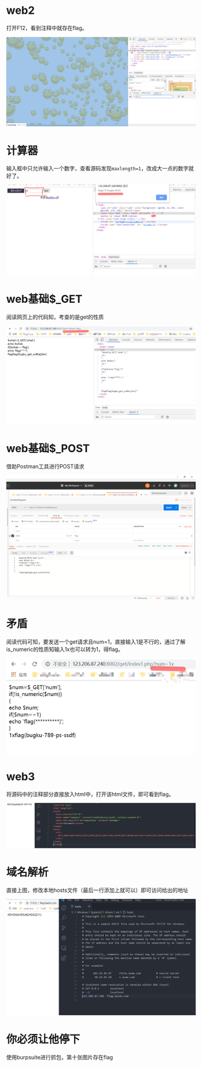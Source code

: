 # web2

打开F12，看到注释中就存在flag。

![web2](https://raw.githubusercontent.com/xunzhanggzl/bugkuWU/master/image/web_img/web2.png)

# 计算器

输入框中只允许输入一个数字，查看源码发现`maxlength=1`，改成大一点的数字就好了。

![计算器](https://raw.githubusercontent.com/xunzhanggzl/bugkuWU/master/image/web_img/随机数字运算.png)

# web基础$_GET

阅读网页上的代码知，考查的是get的性质

![web基础$_GET](https://raw.githubusercontent.com/xunzhanggzl/bugkuWU/master/image/web_img/web基础%24_GET.png)

# web基础$_POST

借助Postman工具进行POST请求

![web基础$_POST](https://raw.githubusercontent.com/xunzhanggzl/bugkuWU/master/image/web_img/web基础%24_POST.png)

# 矛盾

阅读代码可知，要发送一个get请求且num=1，直接输入1是不行的，通过了解is_numeric的性质知输入1x也可以转为1，得flag。

![矛盾](https://raw.githubusercontent.com/xunzhanggzl/bugkuWU/master/image/web_img/%E7%9F%9B%E7%9B%BE.png)

# web3

将源码中的注释部分直接放入html中，打开该html文件，即可看到flag。

![](https://raw.githubusercontent.com/xunzhanggzl/bugkuWU/master/image/web_img/web3.png)

# 域名解析

直接上图，修改本地hosts文件（最后一行添加上就可以）即可访问给出的地址

![域名解析](https://raw.githubusercontent.com/xunzhanggzl/bugkuWU/master/image/web_img/%E5%9F%9F%E5%90%8D%E8%A7%A3%E6%9E%90.png)

# 你必须让他停下

使用burpsuite进行抓包，第十张图片存在flag

